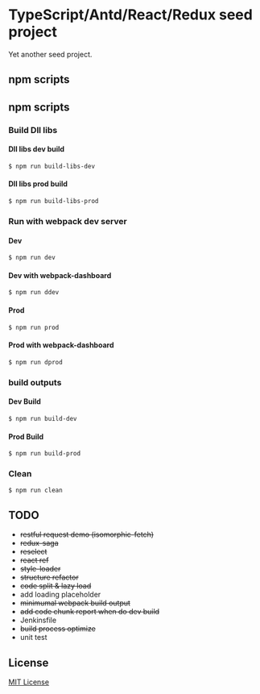 # TypeScript/Antd/React/Redux seed project

Yet another seed project.

## npm scripts

## npm scripts

### Build Dll libs

#### Dll libs dev build

```
$ npm run build-libs-dev
```

#### Dll libs prod build

```
$ npm run build-libs-prod
```

### Run with webpack dev server

#### Dev

```
$ npm run dev
```

#### Dev with webpack-dashboard

```
$ npm run ddev
```

#### Prod

```
$ npm run prod
```

#### Prod with webpack-dashboard

```
$ npm run dprod
```

### build outputs

#### Dev Build

```
$ npm run build-dev
```

#### Prod Build

```
$ npm run build-prod
```

### Clean

```
$ npm run clean
```

## TODO

- ~~restful request demo (isomorphic-fetch)~~
- ~~redux-saga~~
- ~~reselect~~
- ~~react ref~~
- ~~style-loader~~
- ~~structure refactor~~
- ~~code split & lazy load~~
- add loading placeholder
- ~~minimumal webpack build output~~
- ~~add code chunk report when do dev build~~
- Jenkinsfile
- ~~build process optimize~~
- unit test

## License

[MIT License][mit]

[mit]: ./LICENSE "Mit License"

